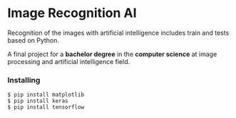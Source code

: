 # Image Recognition AI

Recognition of the images with artificial intelligence includes train and tests based on Python.

A final project for a **bachelor degree** in the **computer science** at image processing and artificial intelligence field.

### Installing

```
$ pip install matplotlib
$ pip install keras
$ pip install tensorflow
```
